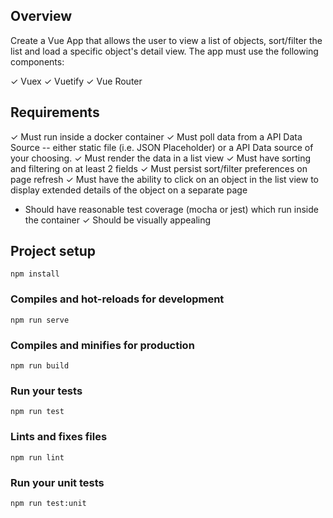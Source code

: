## Overview

Create a Vue App that allows the user to view a list of objects, sort/filter the list and load a specific object's detail view. The app must use the following components:

✓ Vuex
✓ Vuetify
✓ Vue Router

## Requirements

✓ Must run inside a docker container
✓ Must poll data from a API Data Source -- either static file (i.e. JSON Placeholder) or a API Data source of your choosing.
✓ Must render the data in a list view
✓ Must have sorting and filtering on at least 2 fields
✓ Must persist sort/filter preferences on page refresh
✓ Must have the ability to click on an object in the list view to display extended details of the object on a separate page
- Should have reasonable test coverage (mocha or jest) which run inside the container
✓ Should be visually appealing

## Project setup
```
npm install
```

### Compiles and hot-reloads for development
```
npm run serve
```

### Compiles and minifies for production
```
npm run build
```

### Run your tests
```
npm run test
```

### Lints and fixes files
```
npm run lint
```

### Run your unit tests
```
npm run test:unit
```

